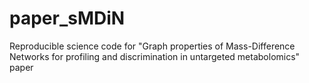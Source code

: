 # paper_sMDiN
Reproducible science code for "Graph properties of Mass-Difference Networks for profiling and discrimination in untargeted metabolomics" paper

